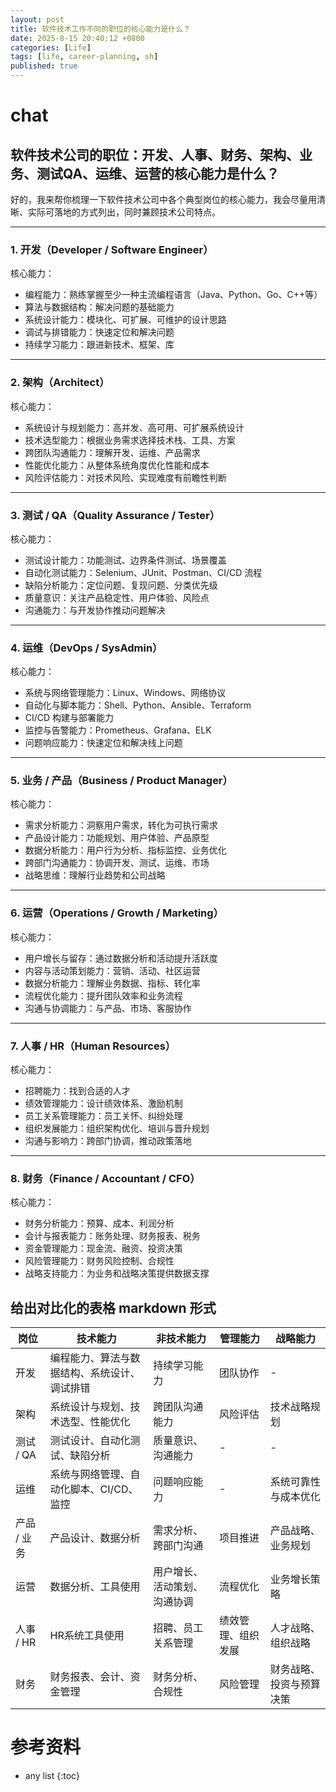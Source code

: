 ```yaml
---
layout: post
title: 软件技术工作不同的职位的核心能力是什么？
date: 2025-8-15 20:40:12 +0800
categories: [Life]
tags: [life, career-planning, sh]
published: true
---
```




# chat

## 软件技术公司的职位：开发、人事、财务、架构、业务、测试QA、运维、运营的核心能力是什么？

好的，我来帮你梳理一下软件技术公司中各个典型岗位的核心能力，我会尽量用清晰、实际可落地的方式列出，同时兼顾技术公司特点。

---

### 1. 开发（Developer / Software Engineer）

核心能力：

* 编程能力：熟练掌握至少一种主流编程语言（Java、Python、Go、C++等）
* 算法与数据结构：解决问题的基础能力
* 系统设计能力：模块化、可扩展、可维护的设计思路
* 调试与排错能力：快速定位和解决问题
* 持续学习能力：跟进新技术、框架、库

---

### 2. 架构（Architect）

核心能力：

* 系统设计与规划能力：高并发、高可用、可扩展系统设计
* 技术选型能力：根据业务需求选择技术栈、工具、方案
* 跨团队沟通能力：理解开发、运维、产品需求
* 性能优化能力：从整体系统角度优化性能和成本
* 风险评估能力：对技术风险、实现难度有前瞻性判断

---

### 3. 测试 / QA（Quality Assurance / Tester）

核心能力：

* 测试设计能力：功能测试、边界条件测试、场景覆盖
* 自动化测试能力：Selenium、JUnit、Postman、CI/CD 流程
* 缺陷分析能力：定位问题、复现问题、分类优先级
* 质量意识：关注产品稳定性、用户体验、风险点
* 沟通能力：与开发协作推动问题解决

---

### 4. 运维（DevOps / SysAdmin）

核心能力：

* 系统与网络管理能力：Linux、Windows、网络协议
* 自动化与脚本能力：Shell、Python、Ansible、Terraform
* CI/CD 构建与部署能力
* 监控与告警能力：Prometheus、Grafana、ELK
* 问题响应能力：快速定位和解决线上问题

---

### 5. 业务 / 产品（Business / Product Manager）

核心能力：

* 需求分析能力：洞察用户需求，转化为可执行需求
* 产品设计能力：功能规划、用户体验、产品原型
* 数据分析能力：用户行为分析、指标监控、业务优化
* 跨部门沟通能力：协调开发、测试、运维、市场
* 战略思维：理解行业趋势和公司战略

---

### 6. 运营（Operations / Growth / Marketing）

核心能力：

* 用户增长与留存：通过数据分析和活动提升活跃度
* 内容与活动策划能力：营销、活动、社区运营
* 数据分析能力：理解业务数据、指标、转化率
* 流程优化能力：提升团队效率和业务流程
* 沟通与协调能力：与产品、市场、客服协作

---

### 7. 人事 / HR（Human Resources）

核心能力：

* 招聘能力：找到合适的人才
* 绩效管理能力：设计绩效体系、激励机制
* 员工关系管理能力：员工关怀、纠纷处理
* 组织发展能力：组织架构优化、培训与晋升规划
* 沟通与影响力：跨部门协调，推动政策落地

---

### 8. 财务（Finance / Accountant / CFO）

核心能力：

* 财务分析能力：预算、成本、利润分析
* 会计与报表能力：账务处理、财务报表、税务
* 资金管理能力：现金流、融资、投资决策
* 风险管理能力：财务风险控制、合规性
* 战略支持能力：为业务和战略决策提供数据支撑


## 给出对比化的表格 markdown 形式

| 岗位         | 技术能力                                     | 非技术能力                               | 管理能力                         | 战略能力                         |
|--------------|--------------------------------------------|----------------------------------------|---------------------------------|---------------------------------|
| 开发         | 编程能力、算法与数据结构、系统设计、调试排错 | 持续学习能力                             | 团队协作                         | -                               |
| 架构         | 系统设计与规划、技术选型、性能优化           | 跨团队沟通能力                           | 风险评估                         | 技术战略规划                     |
| 测试 / QA    | 测试设计、自动化测试、缺陷分析               | 质量意识、沟通能力                        | -                               | -                               |
| 运维         | 系统与网络管理、自动化脚本、CI/CD、监控      | 问题响应能力                             | -                               | 系统可靠性与成本优化             |
| 产品 / 业务  | 产品设计、数据分析                           | 需求分析、跨部门沟通                     | 项目推进                         | 产品战略、业务规划               |
| 运营         | 数据分析、工具使用                           | 用户增长、活动策划、沟通协调             | 流程优化                         | 业务增长策略                     |
| 人事 / HR    | HR系统工具使用                               | 招聘、员工关系管理                        | 绩效管理、组织发展                 | 人才战略、组织战略               |
| 财务         | 财务报表、会计、资金管理                     | 财务分析、合规性                          | 风险管理                         | 财务战略、投资与预算决策         |






# 参考资料

* any list
{:toc}